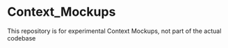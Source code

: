 # Context_Mockups
This repository is for experimental Context Mockups, not part of the actual codebase
